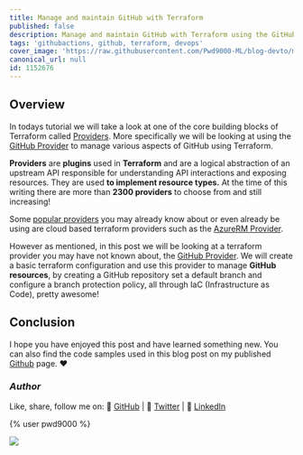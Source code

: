 ```yaml
---
title: Manage and maintain GitHub with Terraform
published: false
description: Manage and maintain GitHub with Terraform using the GitHub Provider
tags: 'githubactions, github, terraform, devops'
cover_image: 'https://raw.githubusercontent.com/Pwd9000-ML/blog-devto/main/posts/2022-GitHub-Terraform-Provider/assets/main02.png'
canonical_url: null
id: 1152676
---
```


## Overview

In todays tutorial we will take a look at one of the core building blocks of Terraform called [Providers](https://www.terraform.io/language/providers). More specifically we will be looking at using the [GitHub Provider](https://registry.terraform.io/providers/integrations/github/latest/docs) to manage various aspects of GitHub using Terraform.

**Providers** are **plugins** used in **Terraform** and are a logical abstraction of an upstream API responsible for understanding API interactions and exposing resources. They are used **to implement resource types.** At the time of this writing there are more than **2300 providers** to choose from and still increasing!

Some [popular providers](https://registry.terraform.io/browse/providers) you may already know about or even already be using are cloud based terraform providers such as the [AzureRM Provider](https://registry.terraform.io/providers/hashicorp/azurerm/latest/docs).

However as mentioned, in this post we will be looking at a terraform provider you may have not known about, the [GitHub Provider](https://registry.terraform.io/providers/integrations/github/latest/docs). We will create a basic terraform configuration and use this provider to manage **GitHub resources**, by creating a GitHub repository set a default branch and configure a branch protection policy, all through IaC (Infrastructure as Code), pretty awesome!

## Conclusion

I hope you have enjoyed this post and have learned something new. You can also find the code samples used in this blog post on my published [Github](https://github.com/Pwd9000-ML/blog-devto/tree/main/posts/2022-GitHub-Function-CICD/code) page. :heart:

### _Author_

Like, share, follow me on: :octopus: [GitHub](https://github.com/Pwd9000-ML) | :penguin: [Twitter](https://twitter.com/pwd9000) | :space_invader: [LinkedIn](https://www.linkedin.com/in/marcel-l-61b0a96b/)

{% user pwd9000 %}

<a href="https://www.buymeacoffee.com/pwd9000"><img src="https://img.buymeacoffee.com/button-api/?text=Buy me a coffee&emoji=&slug=pwd9000&button_colour=FFDD00&font_colour=000000&font_family=Cookie&outline_colour=000000&coffee_colour=ffffff"></a>
